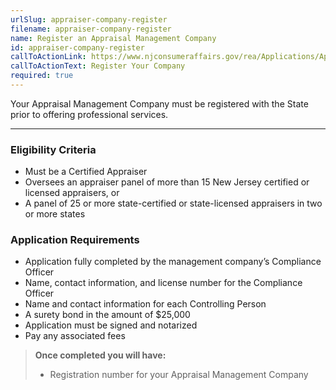 ```yaml
---
urlSlug: appraiser-company-register
filename: appraiser-company-register
name: Register an Appraisal Management Company
id: appraiser-company-register
callToActionLink: https://www.njconsumeraffairs.gov/rea/Applications/Application-for-Registration-as-an-Appraisal-Management-Company.pdf
callToActionText: Register Your Company
required: true
---
```

Your Appraisal Management Company must be registered with the State prior to offering professional services.

---
### Eligibility Criteria
- Must be a Certified Appraiser
- Oversees an appraiser panel of more than 15 New Jersey certified or licensed appraisers, or 
- A panel of 25 or more state-certified or state-licensed appraisers in two or more states

### Application Requirements
- Application fully completed by the management company’s Compliance Officer
- Name, contact information, and license number for the Compliance Officer
- Name and contact information for each Controlling Person
- A surety bond in the amount of $25,000
- Application must be signed and notarized
- Pay any associated fees

>**Once completed you will have:**
>- Registration number for your Appraisal Management Company
